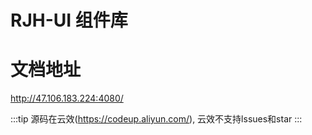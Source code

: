 # RJH-UI 组件库

# 文档地址
http://47.106.183.224:4080/

:::tip
源码在云效(https://codeup.aliyun.com/), 云效不支持lssues和star
:::